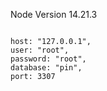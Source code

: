 Node Version 14.21.3
```

host: "127.0.0.1",
user: "root",
password: "root",
database: "pin",
port: 3307
```
